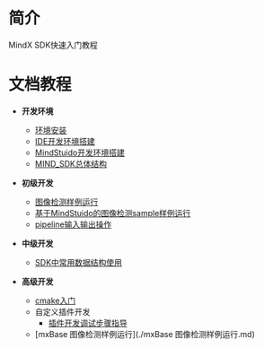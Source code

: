 # 简介
MindX SDK快速入门教程
# 文档教程

- **开发环境**
  - [环境安装](1-1安装SDK开发套件.md)
  - [IDE开发环境搭建](1-2IDE开发环境搭建.md)
  - [MindStuido开发环境搭建](1-3MindStuido开发环境搭建.md)
  - [MIND_SDK总体结构](1-4MindX_SDK总体结构.md)
  
- **初级开发**
  - [图像检测样例运行](2-1图像检测sample样例.md)
  - [基于MindStuido的图像检测sample样例运行](2-2基于MindStuido的图像检测sample样例运行.md)
  - [pipeline输入输出操作](2-3pipeline输入输出操作.md)
  
- **中级开发**
  - [SDK中常用数据结构使用](3-1常用插件数据结构.md)

- **高级开发**
  - [cmake入门](Cmake介绍.md)
  - 自定义插件开发
    - [插件开发调试步骤指导](4-1插件开发调试指导.md)
  - [mxBase 图像检测样例运行](./mxBase 图像检测样例运行.md)

